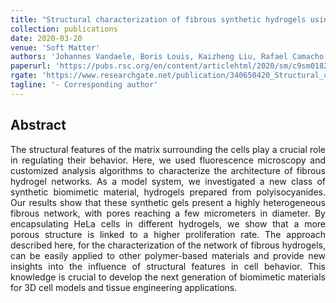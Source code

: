 ```yaml
---
title: "Structural characterization of fibrous synthetic hydrogels using fluorescence microscopy"
collection: publications
date: 2020-03-20
venue: 'Soft Matter'
authors: 'Johannes Vandaele, Boris Louis, Kaizheng Liu, Rafael Camacho, Paul H. J. Kouwer, Susana Rocha'
paperurl: 'https://pubs.rsc.org/en/content/articlehtml/2020/sm/c9sm01828j'
rgate: 'https://www.researchgate.net/publication/340650420_Structural_characterization_of_fibrous_synthetic_hydrogels_using_fluorescence_microscopy'
tagline: '- Corresponding author'
---
```


<h2> Abstract </h2>
<p align= "justify">
The structural features of the matrix surrounding the cells play a crucial role in regulating their behavior. Here, we used fluorescence microscopy and customized analysis algorithms to characterize the architecture of fibrous hydrogel networks. As a model system, we investigated a new class of synthetic biomimetic material, hydrogels prepared from polyisocyanides. Our results show that these synthetic gels present a highly heterogeneous fibrous network, with pores reaching a few micrometers in diameter. By encapsulating HeLa cells in different hydrogels, we show that a more porous structure is linked to a higher proliferation rate. The approach described here, for the characterization of the network of fibrous hydrogels, can be easily applied to other polymer-based materials and provide new insights into the influence of structural features in cell behavior. This knowledge is crucial to develop the next generation of biomimetic materials for 3D cell models and tissue engineering applications.
